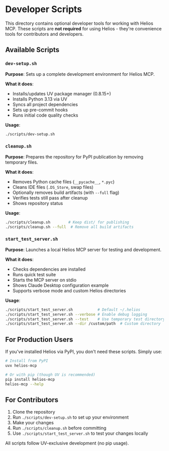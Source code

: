 # Developer Scripts

This directory contains optional developer tools for working with Helios MCP. These scripts are **not required** for using Helios - they're convenience tools for contributors and developers.

## Available Scripts

### `dev-setup.sh`
**Purpose**: Sets up a complete development environment for Helios MCP.

**What it does**:
- Installs/updates UV package manager (0.8.15+)
- Installs Python 3.13 via UV
- Syncs all project dependencies
- Sets up pre-commit hooks
- Runs initial code quality checks

**Usage**:
```bash
./scripts/dev-setup.sh
```

### `cleanup.sh`
**Purpose**: Prepares the repository for PyPI publication by removing temporary files.

**What it does**:
- Removes Python cache files (`__pycache__`, `*.pyc`)
- Cleans IDE files (`.DS_Store`, swap files)
- Optionally removes build artifacts (with `--full` flag)
- Verifies tests still pass after cleanup
- Shows repository status

**Usage**:
```bash
./scripts/cleanup.sh        # Keep dist/ for publishing
./scripts/cleanup.sh --full  # Remove all build artifacts
```

### `start_test_server.sh`
**Purpose**: Launches a local Helios MCP server for testing and development.

**What it does**:
- Checks dependencies are installed
- Runs quick test suite
- Starts the MCP server on stdio
- Shows Claude Desktop configuration example
- Supports verbose mode and custom Helios directories

**Usage**:
```bash
./scripts/start_test_server.sh           # Default ~/.helios
./scripts/start_test_server.sh --verbose # Enable debug logging
./scripts/start_test_server.sh --test    # Use temporary test directory
./scripts/start_test_server.sh --dir /custom/path  # Custom directory
```

## For Production Users

If you've installed Helios via PyPI, you don't need these scripts. Simply use:

```bash
# Install from PyPI
uvx helios-mcp

# Or with pip (though UV is recommended)
pip install helios-mcp
helios-mcp --help
```

## For Contributors

1. Clone the repository
2. Run `./scripts/dev-setup.sh` to set up your environment
3. Make your changes
4. Run `./scripts/cleanup.sh` before committing
5. Use `./scripts/start_test_server.sh` to test your changes locally

All scripts follow UV-exclusive development (no pip usage).